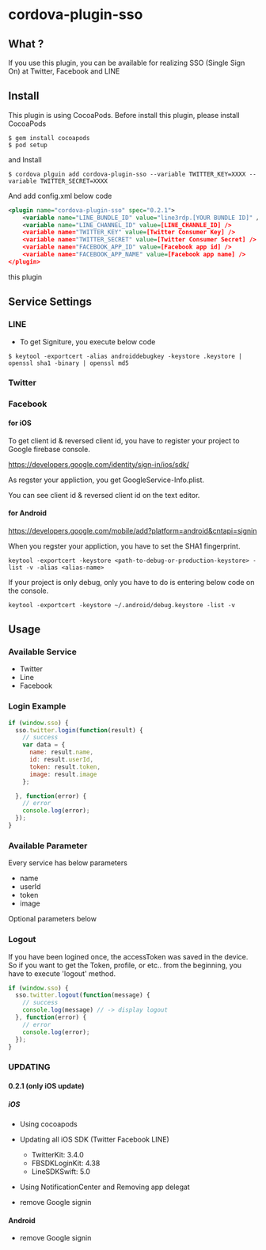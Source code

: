 # cordova-plugin-sso


## What ?

If you use this plugin, you can be available for realizing SSO (Single Sign On) at Twitter, Facebook and LINE

## Install

This plugin is using CocoaPods.
Before install this plugin, please install CocoaPods

```
$ gem install cocoapods
$ pod setup
```

and Install 

```
$ cordova plguin add cordova-plugin-sso --variable TWITTER_KEY=XXXX --variable TWITTER_SECRET=XXXX
```

And add config.xml below code

```xml
<plugin name="cordova-plugin-sso" spec="0.2.1">
    <variable name="LINE_BUNDLE_ID" value="line3rdp.[YOUR BUNDLE ID]" />
    <variable name="LINE_CHANNEL_ID" value=[LINE_CHANNLE_ID] />
    <variable name="TWITTER_KEY" value=[Twitter Consumer Key] />
    <variable name="TWITTER_SECRET" value=[Twitter Consumer Secret] />
    <variable name="FACEBOOK_APP_ID" value=[Facebook app id] />
    <variable name="FACEBOOK_APP_NAME" value=[Facebook app name] />
</plugin>

```

this plugin

## Service Settings 

### LINE

- To get Signiture, you execute below code

```
$ keytool -exportcert -alias androiddebugkey -keystore .keystore | openssl sha1 -binary | openssl md5
```

### Twitter

### Facebook


#### for iOS

To get client id & reversed client id, you have to register your project to Google firebase console.

https://developers.google.com/identity/sign-in/ios/sdk/

As regster your appliction, you get GoogleService-Info.plist.

You can see client id & reversed client id on the text editor.


#### for Android

https://developers.google.com/mobile/add?platform=android&cntapi=signin

When you regster your appliction, you have to set the SHA1 fingerprint.

`keytool -exportcert -keystore <path-to-debug-or-production-keystore> -list -v -alias <alias-name>`

If your project is only debug, only you have to do is entering below code on the console.

`keytool -exportcert -keystore ~/.android/debug.keystore -list -v`



## Usage



### Available Service

- Twitter
- Line
- Facebook

### Login Example

```javascript
if (window.sso) {
  sso.twitter.login(function(result) {
    // success
    var data = {
      name: result.name,
      id: result.userId,
      token: result.token,
      image: result.image
    };

  }, function(error) {
    // error
    console.log(error);
  });
}
```

### Available Parameter


Every service has below parameters

- name 
- userId
- token
- image


Optional parameters below

### Logout

If you have been logined once, the accessToken was saved in the device.
So if you want to get the Token, profile, or etc.. from the beginning, you have to execute 'logout' method.


```javascript
if (window.sso) {
  sso.twitter.logout(function(message) {
    // success
    console.log(message) // -> display logout
  }, function(error) {
    // error
    console.log(error);
  });
}
```

### UPDATING

#### 0.2.1 (only iOS update)

##### iOS

- Using cocoapods
- Updating all iOS SDK (Twitter Facebook LINE) 
  - TwitterKit:  3.4.0
  - FBSDKLoginKit: 4.38
  - LineSDKSwift:  5.0

- Using NotificationCenter and Removing app delegat
- remove Google signin

#### Android
- remove Google signin
